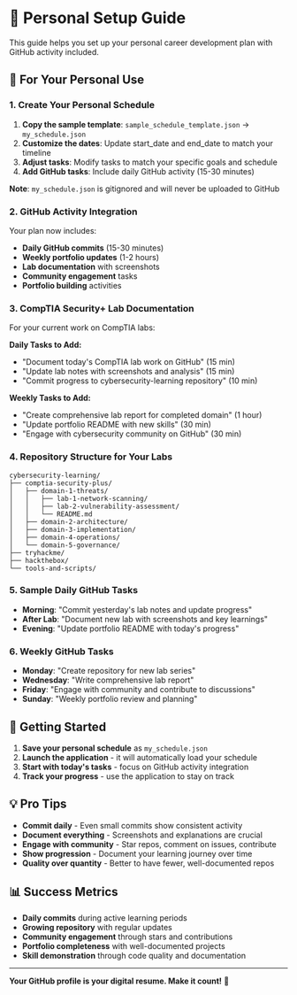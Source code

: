 # 🎯 Personal Setup Guide

This guide helps you set up your personal career development plan with GitHub activity included.

## 📝 For Your Personal Use

### 1. Create Your Personal Schedule
1. **Copy the sample template**: `sample_schedule_template.json` → `my_schedule.json`
2. **Customize the dates**: Update start_date and end_date to match your timeline
3. **Adjust tasks**: Modify tasks to match your specific goals and schedule
4. **Add GitHub tasks**: Include daily GitHub activity (15-30 minutes)

**Note**: `my_schedule.json` is gitignored and will never be uploaded to GitHub

### 2. GitHub Activity Integration
Your plan now includes:
- **Daily GitHub commits** (15-30 minutes)
- **Weekly portfolio updates** (1-2 hours)
- **Lab documentation** with screenshots
- **Community engagement** tasks
- **Portfolio building** activities

### 3. CompTIA Security+ Lab Documentation
For your current work on CompTIA labs:

**Daily Tasks to Add:**
- "Document today's CompTIA lab work on GitHub" (15 min)
- "Update lab notes with screenshots and analysis" (15 min)
- "Commit progress to cybersecurity-learning repository" (10 min)

**Weekly Tasks to Add:**
- "Create comprehensive lab report for completed domain" (1 hour)
- "Update portfolio README with new skills" (30 min)
- "Engage with cybersecurity community on GitHub" (30 min)

### 4. Repository Structure for Your Labs
```
cybersecurity-learning/
├── comptia-security-plus/
│   ├── domain-1-threats/
│   │   ├── lab-1-network-scanning/
│   │   ├── lab-2-vulnerability-assessment/
│   │   └── README.md
│   ├── domain-2-architecture/
│   ├── domain-3-implementation/
│   ├── domain-4-operations/
│   └── domain-5-governance/
├── tryhackme/
├── hackthebox/
└── tools-and-scripts/
```

### 5. Sample Daily GitHub Tasks
- **Morning**: "Commit yesterday's lab notes and update progress"
- **After Lab**: "Document new lab with screenshots and key learnings"
- **Evening**: "Update portfolio README with today's progress"

### 6. Weekly GitHub Tasks
- **Monday**: "Create repository for new lab series"
- **Wednesday**: "Write comprehensive lab report"
- **Friday**: "Engage with community and contribute to discussions"
- **Sunday**: "Weekly portfolio review and planning"

## 🚀 Getting Started

1. **Save your personal schedule** as `my_schedule.json`
2. **Launch the application** - it will automatically load your schedule
3. **Start with today's tasks** - focus on GitHub activity integration
4. **Track your progress** - use the application to stay on track

## 💡 Pro Tips

- **Commit daily** - Even small commits show consistent activity
- **Document everything** - Screenshots and explanations are crucial
- **Engage with community** - Star repos, comment on issues, contribute
- **Show progression** - Document your learning journey over time
- **Quality over quantity** - Better to have fewer, well-documented repos

## 📊 Success Metrics

- **Daily commits** during active learning periods
- **Growing repository** with regular updates
- **Community engagement** through stars and contributions
- **Portfolio completeness** with well-documented projects
- **Skill demonstration** through code quality and documentation

---

**Your GitHub profile is your digital resume. Make it count!** 🚀
